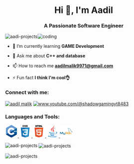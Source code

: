 <h1 align="center">Hi 👋, I'm Aadil</h1>
<h3 align="center">A Passionate Software Engineer</h3>

<img align="right" alt="coding" width="400" src="https://cdn.videoplasty.com/animation/chill-coding-programming-lo-fi-animation-stock-animation-21874-1280x720.jpg">




<p align="left"> <img src="https://komarev.com/ghpvc/?username=aadi-projects&label=Profile%20views&color=0e75b6&style=flat" alt="aadi-projects" /> </p>

- 🌱 I’m currently learning **GAME Development**

- 💬 Ask me about **C++ and database**

- 📫 How to reach me **aadilmalik9971@gmail.com**

- ⚡ Fun fact **I think I'm cool👌**

<h3 align="left">Connect with me:</h3>
<p align="left">
<a href="https://linkedin.com/in/aadil malik" target="blank"><img align="center" src="https://raw.githubusercontent.com/rahuldkjain/github-profile-readme-generator/master/src/images/icons/Social/linked-in-alt.svg" alt="aadil malik" height="30" width="40" /></a>
<a href="https://youtube.com/@shadowgamingyt8483?si=KI7rEIPRa8W8dv0z" target="blank"><img align="center" src="https://raw.githubusercontent.com/rahuldkjain/github-profile-readme-generator/master/src/images/icons/Social/youtube.svg" alt="www.youtube.com/@shadowgamingyt8483" height="30" width="40" /></a>
</p>

<h3 align="left">Languages and Tools:</h3>
<p align="left"> <a href="https://www.w3schools.com/cpp/" target="_blank" rel="noreferrer"> <img src="https://raw.githubusercontent.com/devicons/devicon/master/icons/cplusplus/cplusplus-original.svg" alt="cplusplus" width="40" height="40"/> </a> <a href="https://www.w3schools.com/css/" target="_blank" rel="noreferrer"> <img src="https://raw.githubusercontent.com/devicons/devicon/master/icons/css3/css3-original-wordmark.svg" alt="css3" width="40" height="40"/> </a> <a href="https://www.w3.org/html/" target="_blank" rel="noreferrer"> <img src="https://raw.githubusercontent.com/devicons/devicon/master/icons/html5/html5-original-wordmark.svg" alt="html5" width="40" height="40"/> </a> <a href="https://www.java.com" target="_blank" rel="noreferrer"> <img src="https://raw.githubusercontent.com/devicons/devicon/master/icons/java/java-original.svg" alt="java" width="40" height="40"/> </a> <a href="https://www.mysql.com/" target="_blank" rel="noreferrer"> <img src="https://raw.githubusercontent.com/devicons/devicon/master/icons/mysql/mysql-original-wordmark.svg" alt="mysql" width="40" height="40"/> </a> </p>

<p><img align="left" src="https://github-readme-stats.vercel.app/api/top-langs?username=aadi-projects&show_icons=true&locale=en&layout=compact" alt="aadi-projects" /></p>

<p>&nbsp;<img align="center" src="https://github-readme-stats.vercel.app/api?username=aadi-projects&show_icons=true&locale=en" alt="aadi-projects" /></p>

<p><img align="center" src="https://github-readme-streak-stats.herokuapp.com/?user=aadi-projects&" alt="aadi-projects" /></p>
